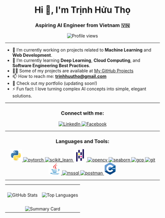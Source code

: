 <h1 align="center">Hi 👋, I'm Trịnh Hửu Thọ</h1>
<h3 align="center">Aspiring AI Engineer from Vietnam 🇻🇳</h3>

<p align="center">
  <img src="https://komarev.com/ghpvc/?username=trinhhuutho&label=Profile%20views&color=0e75b6&style=flat" alt="Profile views" />
</p>

---

- 🔭 I’m currently working on projects related to **Machine Learning** and **Web Development**.
- 🌱 I’m currently learning **Deep Learning**, **Cloud Computing**, and **Software Engineering Best Practices**.
- 👨‍💻 Some of my projects are available at [My GitHub Projects](https://github.com/trinhhuutho?tab=repositories)
- 📫 How to reach me: **trinhhuutho@gmail.com**
- 📄 Check out my portfolio (updating soon!)
- ⚡ Fun fact: I love turning complex AI concepts into simple, elegant solutions.

---

<h3 align="center">Connect with me:</h3>
<p align="center">
  <a href="https://linkedin.com/in/thọ-trịnh-b48755236" target="_blank">
    <img src="https://raw.githubusercontent.com/rahuldkjain/github-profile-readme-generator/master/src/images/icons/Social/linked-in-alt.svg" alt="LinkedIn" height="30" width="40" />
  </a>
  <!-- <a href="https://kaggle.com/your-kaggle-here" target="_blank">
    <img src="https://raw.githubusercontent.com/rahuldkjain/github-profile-readme-generator/master/src/images/icons/Social/kaggle.svg" alt="Kaggle" height="30" width="40" />
  </a> -->
  <a href="https://www.facebook.com/tho.trinh.56614/" target="_blank">
    <img src="https://raw.githubusercontent.com/rahuldkjain/github-profile-readme-generator/master/src/images/icons/Social/facebook.svg" alt="Facebook" height="30" width="40" />
  </a>
</p>

---

<h3 align="center">Languages and Tools:</h3>
<p align="center">
  <a href="https://www.python.org" target="_blank" rel="noreferrer"> <img src="https://raw.githubusercontent.com/devicons/devicon/master/icons/python/python-original.svg" alt="python" width="40" height="40"/> </a> 
    <a href="https://pytorch.org/" target="_blank" rel="noreferrer"> <img src="https://www.vectorlogo.zone/logos/pytorch/pytorch-icon.svg" alt="pytorch" width="40" height="40"/> </a> 
    <a href="https://scikit-learn.org/" target="_blank" rel="noreferrer"> <img src="https://upload.wikimedia.org/wikipedia/commons/0/05/Scikit_learn_logo_small.svg" alt="scikit_learn" width="40" height="40"/> </a>  
    <a href="https://pandas.pydata.org/" target="_blank" rel="noreferrer"> <img src="https://raw.githubusercontent.com/devicons/devicon/2ae2a900d2f041da66e950e4d48052658d850630/icons/pandas/pandas-original.svg" alt="pandas" width="40" height="40"/> </a>
    <a href="https://opencv.org/" target="_blank" rel="noreferrer"> <img src="https://www.vectorlogo.zone/logos/opencv/opencv-icon.svg" alt="opencv" width="40" height="40"/> </a> 
    <a href="https://seaborn.pydata.org/" target="_blank" rel="noreferrer"> <img src="https://seaborn.pydata.org/_images/logo-mark-lightbg.svg" alt="seaborn" width="40" height="40"/> </a>
    <a href="https://cloud.google.com" target="_blank" rel="noreferrer"> <img src="https://www.vectorlogo.zone/logos/google_cloud/google_cloud-icon.svg" alt="gcp" width="40" height="40"/> </a> 
    <a href="https://git-scm.com/" target="_blank" rel="noreferrer"> <img src="https://www.vectorlogo.zone/logos/git-scm/git-scm-icon.svg" alt="git" width="40" height="40"/> </a> 
    <a href="https://www.java.com" target="_blank" rel="noreferrer"> <img src="https://raw.githubusercontent.com/devicons/devicon/master/icons/java/java-original.svg" alt="java" width="40" height="40"/> </a> 
    <a href="https://www.microsoft.com/en-us/sql-server" target="_blank" rel="noreferrer"> <img src="https://www.svgrepo.com/show/303229/microsoft-sql-server-logo.svg" alt="mssql" width="40" height="40"/> </a> 
    <a href="https://postman.com" target="_blank" rel="noreferrer"> <img src="https://www.vectorlogo.zone/logos/getpostman/getpostman-icon.svg" alt="postman" width="40" height="40"/> </a> 
    <a href="https://www.w3schools.com/cpp/" target="_blank" rel="noreferrer"> <img src="https://raw.githubusercontent.com/devicons/devicon/master/icons/cplusplus/cplusplus-original.svg" alt="cplusplus" width="40" height="40"/> </a> 
</p>

---

<!-- <h3 align="center">Support my work:</h3>
<p align="center">
  <a href="https://www.buymeacoffee.com/your-buymeacoffee-link" target="_blank">
    <img src="https://cdn.buymeacoffee.com/buttons/v2/default-yellow.png" height="50" width="210" alt="Buy Me A Coffee" />
  </a>
</p>

--- -->

<table align="center">
  <tr>
    <td align="center">
      <h3></h3>
      <img src="https://github-readme-stats.vercel.app/api?username=trinhhuutho&show_icons=true&theme=github_dark" alt="GitHub Stats" />
    </td>
    <td align="center">
      <h3></h3>
      <img src="https://github-readme-stats.vercel.app/api/top-langs/?username=trinhhuutho&layout=compact&theme=github_dark" alt="Top Languages" />
    </td>
  </tr>
  <tr>
    <td colspan="2" align="center">
      <h3></h3>
      <img src="https://github-profile-summary-cards.vercel.app/api/cards/profile-details?username=trinhhuutho&theme=github_dark" alt="Summary Card" />
    </td>
  </tr>
</table>

